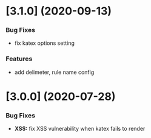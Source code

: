 
# [3.1.0] (2020-09-13)

### Bug Fixes
* fix katex options setting
### Features
* add delimeter, rule name config

# [3.0.0] (2020-07-28)


### Bug Fixes

* **XSS:** fix XSS vulnerability when katex fails to render
